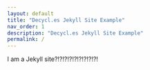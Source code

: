 ```yaml
---
layout: default
title: "Decycl.es Jekyll Site Example"
nav_order: 1
description: "Decycl.es Jekyll Site Example"
permalink: /
---
```


I am a Jekyll site?!?!?!?!?!?!?!?!?!
